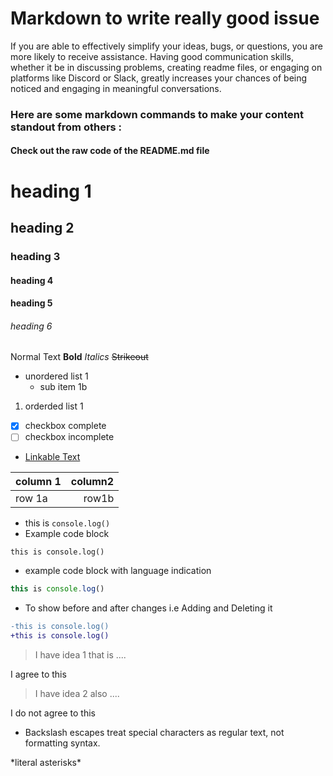 # Markdown to write really good issue

<p>If you are able to effectively simplify your ideas, bugs, or questions, you are more likely to receive assistance. Having good communication skills, whether it be in discussing problems, creating readme files, or engaging on platforms like Discord or Slack, greatly increases your chances of being noticed and engaging in meaningful conversations. </p>

### Here are some markdown commands to make your content standout from others :
#### Check out the raw code of the README.md file

# heading 1
## heading 2
### heading 3
#### heading 4
#### heading 5
###### heading 6
 
Normal Text
**Bold**
*Italics*
~~Strikeout~~
- unordered list 1
   - sub item 1b
1. orderded list 1

- [x] checkbox complete
- [ ] checkbox incomplete
- [Linkable Text](github.com/veesesh)

|column 1 | column2 |
| :--- | ---: |
| row 1a | row1b |

- this is `console.log()`
- Example code block
 
 ```
 this is console.log()
 ```
 
 - example code block with language indication 
 ```js
 this is console.log()
 ```
 
 - To show before and after changes i.e Adding and Deleting it
 
 ```diff
 -this is console.log()
 +this is console.log()
 ```
 
> I have idea 1 that is ....

I agree to this

> I have idea 2 also ....

I do not agree to this

- Backslash escapes treat special characters as regular text, not formatting syntax.

 \*literal asterisks\*

